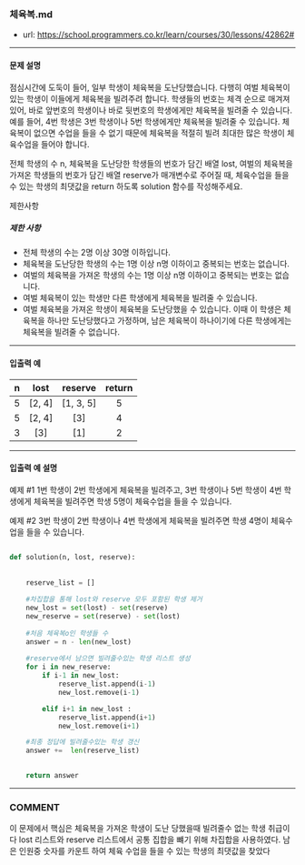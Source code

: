 ### 체육복.md

 - url: https://school.programmers.co.kr/learn/courses/30/lessons/42862#
 
 --------
 
#### 문제 설명
점심시간에 도둑이 들어, 일부 학생이 체육복을 도난당했습니다. 다행히 여벌 체육복이 있는 학생이 이들에게 체육복을 빌려주려 합니다. 학생들의 번호는 체격 순으로 매겨져 있어, 바로 앞번호의 학생이나 바로 뒷번호의 학생에게만 체육복을 빌려줄 수 있습니다. 예를 들어, 4번 학생은 3번 학생이나 5번 학생에게만 체육복을 빌려줄 수 있습니다. 체육복이 없으면 수업을 들을 수 없기 때문에 체육복을 적절히 빌려 최대한 많은 학생이 체육수업을 들어야 합니다.

전체 학생의 수 n, 체육복을 도난당한 학생들의 번호가 담긴 배열 lost, 여벌의 체육복을 가져온 학생들의 번호가 담긴 배열 reserve가 매개변수로 주어질 때, 체육수업을 들을 수 있는 학생의 최댓값을 return 하도록 solution 함수를 작성해주세요.

제한사항


##### 제한 사항
 - 전체 학생의 수는 2명 이상 30명 이하입니다.
 - 체육복을 도난당한 학생의 수는 1명 이상 n명 이하이고 중복되는 번호는 없습니다.
 - 여벌의 체육복을 가져온 학생의 수는 1명 이상 n명 이하이고 중복되는 번호는 없습니다.
 - 여벌 체육복이 있는 학생만 다른 학생에게 체육복을 빌려줄 수 있습니다.
 - 여벌 체육복을 가져온 학생이 체육복을 도난당했을 수 있습니다. 이때 이 학생은 체육복을 하나만 도난당했다고 가정하며, 남은 체육복이 하나이기에 다른 학생에게는 체육복을 빌려줄 수 없습니다.
--------
 
#### 입출력 예
|n|lost|reserve|return|
|:---:|:---:|:---:|:---:|
|5|[2, 4]|[1, 3, 5]|5|
|5|[2, 4]|[3]|4|
|3|[3]|[1]|2|
 
--------

#### 입출력 예 설명
예제 #1
1번 학생이 2번 학생에게 체육복을 빌려주고, 3번 학생이나 5번 학생이 4번 학생에게 체육복을 빌려주면 학생 5명이 체육수업을 들을 수 있습니다.

예제 #2
3번 학생이 2번 학생이나 4번 학생에게 체육복을 빌려주면 학생 4명이 체육수업을 들을 수 있습니다.

```python

def solution(n, lost, reserve):
    
    
    reserve_list = []
    
    #차집합을 통해 lost와 reserve 모두 포함된 학생 제거
    new_lost = set(lost) - set(reserve)
    new_reserve = set(reserve) - set(lost)
    
    #처음 체육복o인 학생들 수
    answer = n - len(new_lost)
    
    #reserve에서 남으면 빌려줄수있는 학생 리스트 생성
    for i in new_reserve:
        if i-1 in new_lost:
            reserve_list.append(i-1)
            new_lost.remove(i-1)

        elif i+1 in new_lost :
            reserve_list.append(i+1)
            new_lost.remove(i+1)

    #최종 정답에 빌려줄수있는 학생 갱신
    answer +=  len(reserve_list)

    
    return answer

```

------
### COMMENT
이 문제에서 핵심은 체육복을 가져온 학생이 도난 당했을때 빌려줄수 없는 학생 취급이다
lost 리스트와 reserve 리스트에서 공통 집합을 뺴기 위해 차집합을 사용하였다.
남은 인원중 숫자를 카운트 하여 체육 수업을 들을 수 있는 학생의 최댓값을 찾았다


